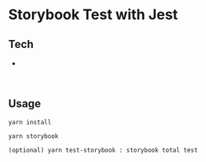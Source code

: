 # Storybook Test with Jest

<!-- ## Table of Contents -->

<!-- - [Introduction](#introduction) -->
<!-- - [Assignments](#assignments) -->
  <!-- - [Assignment 1. Documenting Todo app as JSDoc](#assignment-1-documenting-todo-app-as-jsdoc)
  - [Assignment 2. Modeling JSDoc type declarations using the TypeScript Interface](#assignment-2-modeling-jsdoc-type-declarations-using-the-typescript-interface)
  - [Assignment 3. Implementing a Todo app based on TypeScript modeling designed by others](#assignment-3-implementing-a-todo-app-based-on-typescript-modeling-designed-by-others)
  - [Assignment 4. TypeScript Exercises](#assignment-4-typescript-exercises) -->

## Tech

-

<br>

## Usage

```
yarn install

yarn storybook

(optional) yarn test-storybook : storybook total test
```
